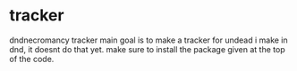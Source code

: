 # tracker
dndnecromancy tracker
main goal is to make a tracker for undead i make in dnd, it doesnt do that yet. make sure to install the package given at the top of the code.

